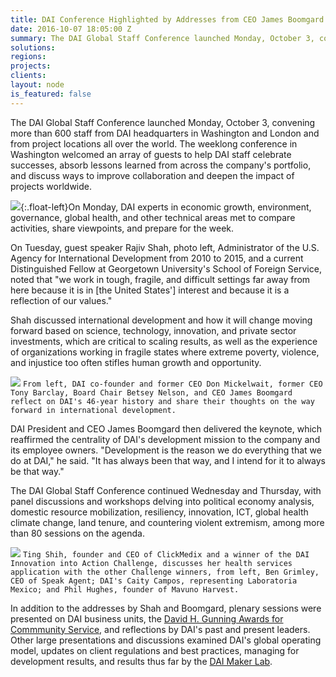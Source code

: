 ```yaml
---
title: DAI Conference Highlighted by Addresses from CEO James Boomgard and Former USAID Administrator Rajiv Shah
date: 2016-10-07 18:05:00 Z
summary: The DAI Global Staff Conference launched Monday, October 3, convening more than 600 staff from DAI headquarters in Washington and London and from project locations all over the world. The weeklong conference in Washington welcomed an array of guests to help DAI staff celebrate successes, absorb lessons learned from across the company's portfolio, and discuss ways to improve collaboration and deepen the impact of projects worldwide.
solutions:
regions:
projects:
clients:
layout: node
is_featured: false
---
```

The DAI Global Staff Conference launched Monday, October 3, convening more than 600 staff from DAI headquarters in Washington and London and from project locations all over the world. The weeklong conference in Washington welcomed an array of guests to help DAI staff celebrate successes, absorb lessons learned from across the company's portfolio, and discuss ways to improve collaboration and deepen the impact of projects worldwide.

![][1]{:.float-left}On Monday, DAI experts in economic growth, environment, governance, global health, and other technical areas met to compare activities, share viewpoints, and prepare for the week.

On Tuesday, guest speaker Rajiv Shah, photo left, Administrator of the U.S. Agency for International Development from 2010 to 2015, and a current Distinguished Fellow at Georgetown University's School of Foreign Service, noted that "we work in tough, fragile, and difficult settings far away from here because it is in [the United States'] interest and because it is a reflection of our values."

Shah discussed international development and how it will change moving forward based on science, technology, innovation, and private sector investments, which are critical to scaling results, as well as the experience of organizations working in fragile states where extreme poverty, violence, and injustice too often stifles human growth and opportunity.

![][2]
`From left, DAI co-founder and former CEO Don Mickelwait, former CEO Tony Barclay, Board Chair Betsey Nelson, and CEO James Boomgard reflect on DAI's 46-year history and share their thoughts on the way forward in international development.`

DAI President and CEO James Boomgard then delivered the keynote, which reaffirmed the centrality of DAI's development mission to the company and its employee owners. "Development is the reason we do everything that we do at DAI," he said. "It has always been that way, and I intend for it to always be that way."

The DAI Global Staff Conference continued Wednesday and Thursday, with panel discussions and workshops delving into political economy analysis, domestic resource mobilization, resiliency, innovation, ICT, global health climate change, land tenure, and countering violent extremism, among more than 80 sessions on the agenda.

![][4]
`Ting Shih, founder and CEO of ClickMedix and a winner of the DAI Innovation into Action Challenge, discusses her health services application with the other Challenge winners, from left, Ben Grimley, CEO of Speak Agent; DAI's Caity Campos, representing Laboratoria Mexico; and Phil Hughes, founder of Mavuno Harvest.`

In addition to the addresses by Shah and Boomgard, plenary sessions were presented on DAI business units, the [David H. Gunning Awards for Commmunity Service][7], and reflections by DAI's past and present leaders. Other large presentations and discussions examined DAI's global operating model, updates on client regulations and best practices, managing for development results, and results thus far by the [DAI Maker Lab][8].

[1]: /assets/images/news/DAI-News----conference-3.jpg
[2]: /assets/images/news/DAI-NEWS----conference-2.jpg
[3]: http://dai.com/who-we-are/leadership/elizabeth-nelson
[4]: /assets/images/news/DAI-News----conference-1.jpg
[5]: /news/innovation-action-challenge-winners-begin-implement-their-solutions-field
[6]: /news/dai-announces-winners-gunning-service-awards-2015
[7]: /news/gunning-service-award-winners-2016-announced-dai-global-staff-conference
[8]: /our-work/solutions/dai-maker-lab
